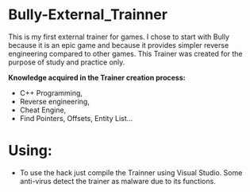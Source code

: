 # Bully-External_Trainner

This is my first external trainer for games.
I chose to start with Bully because it is an epic game and because it provides simpler reverse engineering compared to other games.
This Trainer was created for the purpose of study and practice only.

<strong>Knowledge acquired in the Trainer creation process:</strong><br/>
- C++ Programming, <br/>
- Reverse engineering,<br/>
- Cheat Engine,<br/>
- Find Pointers, Offsets, Entity List...<br/>

# Using:
- To use the hack just compile the Trainner using Visual Studio.
Some anti-virus detect the trainer as malware due to its functions.
